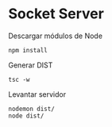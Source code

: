 # Socket Server

Descargar módulos de Node
```
npm install
```

Generar DIST
```
tsc -w
```

Levantar servidor
```
nodemon dist/
node dist/
```